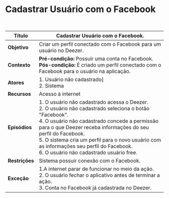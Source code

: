 # Cadastrar Usuário com o Facebook

<br />

|Título|Cadastrar Usuário com o Facebook.|
|------|--------------------------------|
|**Objetivo**|Criar um perfil conectado com o Facebook para um usuário no Deezer.|
|**Contexto**|**Pré-condição:** Possuir uma conta no Facebook.<br />**Pós-condição:** É criado um perfil conectado com o Facebook para o usuário na aplicação.|
|**Atores**|1. Usuário não cadastrado]<br />2. Sistema|
|**Recursos**|Acesso à internet|
|**Episódios**|1. O usuário não cadastrado acessa o Deezer.<br />2. O usuário não cadastrado seleciona o botão "Facebook".<br />4. O usuário não cadastrado concede a permissão para o que Deezer receba informações do seu perfil do Facebook.<br />5. O sistema cria um perfil para o novo usuário com as informações seu perfil do Facebook.<br />6. O usuário não cadastrado usuário free.|
|**Restrições**|Sistema possuir conexão com o Facebook.|
|**Exceção**|1.A internet parar de funcionar no meio da ação.<br />2. O usuário fechar o aplicativo antes de terminar a ação.<br /> 3. Conta no Facebook já cadastrada no Deezer.|